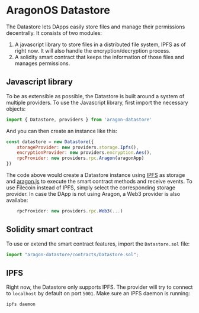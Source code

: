 # AragonOS Datastore

The Datastore lets DApps easily store files and manage their permissions decentrally. It consists of two modules: 

1. A javascript library to store files in a distributed file system, IPFS as of right now. It will also handle the encryption/decryption process.
2. A solidity smart contract that keeps the information of those files and manages permissions.

## Javascript library

To be as extensible as possible, the Datastore is built around a system of multiple providers. To use the Javascript library, first import the necessary objects: 


```javascript
import { Datastore, providers } from 'aragon-datastore'
```

And you can then create an instance like this:

```javascript
const datastore = new Datastore({
    storageProvider: new providers.storage.Ipfs(),
    encryptionProvider: new providers.encryption.Aes(),
    rpcProvider: new providers.rpc.Aragon(aragonApp)
})
```

The code above would create a Datastore instance using [IPFS](https://ipfs.io) as storage and [aragon.js](https://github.com/aragon/aragon.js) to execute the smart contract methods and receive events. To use Filecoin instead of IPFS, simply select the corresponding storage provider. In case the DApp is not using Aragon, a Web3 provider is also availabe: 

```javascript
    rpcProvider: new providers.rpc.Web3(...)
```

## Solidity smart contract

To use or extend the smart contract features, import the `Datastore.sol` file:

```javascript
import "aragon-datastore/contracts/Datastore.sol";
```

## IPFS

Right now, the Datastore only supports IPFS. The provider will try to connect to `localhost` by default on port `5001`. Make sure an IPFS daemon is running:

```
ipfs daemon
```




